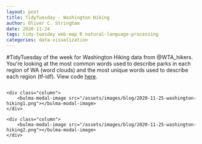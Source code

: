 ```yaml
---
layout: post
title: TidyTuesday - Washington Hiking
author: Oliver C. Stringham
date: 2020-11-24
tags: tidy-tuesday web-map R natural-language-processing
categories: data-visualization
---
```


#TidyTuesday of the week for Washington Hiking data from @WTA_hikers. You're looking at the most common words used to describe parks in each region of WA (word clouds) and the most unique words used to describe each region (tf-idf). View code [here](https://github.com/ocstringham/tidy_tuesday/blob/main/scripts/2020-11-25-washington-hiking.R).

<div class="columns">

    <div class="column">
        <bulma-modal-image src="/assets/images/blog/2020-11-25-washington-hiking1.png"></bulma-modal-image>
    </div>

    <div class="column">
        <bulma-modal-image src="/assets/images/blog/2020-11-25-washington-hiking2.png"></bulma-modal-image>
    </div>

</div>
 
